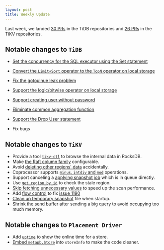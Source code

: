 ```yaml
---
layout: post
title: Weekly Update
---
```


Last week, we landed [30 PRs](https://github.com/pingcap/tidb/pulls?utf8=%E2%9C%93&q=is%3Apr%20is%3Amerged%20merged%3A2016-10-17..2016-10-24%20) in the TiDB repositories and [26 PRs](https://github.com/search?p=1&q=repo%3Apingcap%2Ftikv+repo%3Apingcap%2Fpd+is%3Apr+is%3Amerged+merged%3A2016-10-17..2016-10-23&ref=searchresults&type=Issues&utf8=%E2%9C%93) in the TiKV repositories.

## Notable changes to `TiDB`

+ [Set the concurrency for the SQL executor using the Set statement](https://github.com/pingcap/tidb/pull/1795)

+ [Convert the `Limit+Sort` operator to the `TopN` operator on local storage](https://github.com/pingcap/tidb/pull/1819)

+ [Fix the gotouinue leak problem](https://github.com/pingcap/tidb/pull/1834)

+ [Support the logic/bitwise operator on local storage](https://github.com/pingcap/tidb/pull/1838)

+ [Support creating user without password](https://github.com/pingcap/tidb/pull/1841)

+ [Eliminate common aggregation function](https://github.com/pingcap/tidb/pull/1843)

+ [Support the Drop User statement](https://github.com/pingcap/tidb/pull/1854)

+ Fix bugs

## Notable changes to `TiKV`

+ Provide a tool [`tikv-ctl`](https://github.com/pingcap/tikv/pull/1163) to browse the internal data in RocksDB. 
+ Make [the Raft column family](https://github.com/pingcap/tikv/pull/1171) configurable. 
+ Avoid [deleting other regions' data](https://github.com/pingcap/tikv/pull/1174) accidentally.
+ Coprocessor supports [`minus`, `intdiv` and `mod`](https://github.com/pingcap/tikv/pull/1180) operations. 
+ Support canceling a [applying snapshot job](https://github.com/pingcap/tikv/pull/1182) which is in queue directly.
+ Use [`get_region_by_id`](https://github.com/pingcap/tikv/pull/1184) to check the stale region.
+ [Skip fetching unnecessary values](https://github.com/pingcap/tikv/pull/1192)  to speed up the scan performance. 
+ Add [flow control](https://github.com/pingcap/tikv/pull/1195) to fix [issue 1190](https://github.com/pingcap/tikv/issues/1190)
+ [Clean up temporary snapshot](https://github.com/pingcap/tikv/pull/1197) file when startup.
+ [Shrink the send buffer](https://github.com/pingcap/tikv/pull/1205) after sending a big query to avoid occupying too much memory.

## Notable changes to `Placement Driver`

+ Add [`uptime`](https://github.com/pingcap/pd/pull/341) to show the online time for a store. 
+ [Embed `metapb.Store`](https://github.com/pingcap/pd/pull/352) into `storeInfo` to make the code cleaner.
